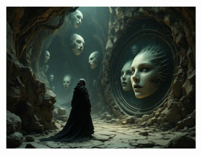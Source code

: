 ![A vast cathedral-like chamber with walls, floor, and ceiling covered in slowly moving stone faces. Victorian-era explorers in foreground, some showing signs of stone transformation. Mercury-like tears flowing down walls, green-black light pulsing from depths. Photorealistic, cosmic horror, architectural impossibility. Style of Zdzisław Beksiński meets Gothic architecture.](illustration_caption_3.jpeg)
